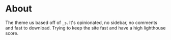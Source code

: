 # About

The theme us based off of `_s`. It's opinionated, no sidebar, no comments and fast to download. Trying to keep the site fast and have a high lighthouse score.
